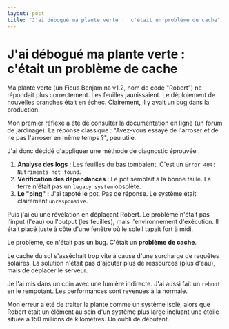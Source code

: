 ```yaml
---
layout: post
title: "J'ai débogué ma plante verte :  c'était un problème de cache"
---
```


# J'ai débogué ma plante verte : c'était un problème de cache

Ma plante verte (un Ficus Benjamina v1.2, nom de code "Robert") ne répondait plus correctement. Les feuilles jaunissaient. Le déploiement de nouvelles branches était en échec. Clairement, il y avait un bug dans la production.

Mon premier réflexe a été de consulter la documentation en ligne (un forum de jardinage). La réponse classique : "Avez-vous essayé de l'arroser et de ne pas l'arroser en même temps ?", peu utile.

J'ai donc décidé d'appliquer une méthode de diagnostic éprouvée .

1.  **Analyse des logs :** Les feuilles du bas tombaient. C'est un `Error 404: Nutriments not found`.
2.  **Vérification des dépendances :** Le pot semblait à la bonne taille. La terre n'était pas un `legacy system` obsolète.
3.  **Le "ping" :** J'ai tapoté le pot. Pas de réponse. Le système était clairement `unresponsive`.

Puis j'ai eu une révélation en déplaçant Robert. Le problème n'était pas l'input (l'eau) ou l'output (les feuilles), mais l'environnement d'exécution. Il était placé juste à côté d'une fenêtre où le soleil tapait fort à midi.

Le problème, ce n'était pas un bug. C'était un **problème de cache**.

Le cache du sol s'asséchait trop vite à cause d'une surcharge de requêtes solaires. La solution n'était pas d'ajouter plus de ressources (plus d'eau), mais de déplacer le serveur.

Je l'ai mis dans un coin avec une lumière indirecte. J'ai aussi fait un `reboot` en le rempotant. Les performances sont revenues à la normale.

Mon erreur a été de traiter la plante comme un système isolé, alors que Robert était un élément au sein d'un système plus large incluant une étoile située à 150 millions de kilomètres. Un oubli de débutant.


